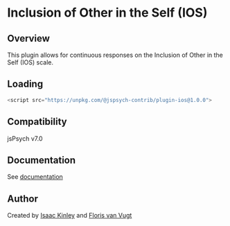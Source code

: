 # Inclusion of Other in the Self (IOS)

## Overview

This plugin allows for continuous responses on the Inclusion of Other in the Self (IOS) scale.

## Loading

```js
<script src="https://unpkg.com/@jspsych-contrib/plugin-ios@1.0.0">
```

## Compatibility

jsPsych v7.0

## Documentation

See [documentation](docs/jspsych-html-vas-response.md)

## Author

Created by [Isaac Kinley](https://github.com/kinleyid) and [Floris van Vugt](https://scholar.google.com/citations?user=DN2z-twAAAAJ)
